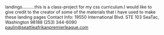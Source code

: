 landings..........this is a class-project for my css curriculum.I would like to give credit to the creator of some of the materials that i have 
used to make these landing pages 
Contact Info:
19550 International Blvd. STE 103 SeaTac, Washington 98188
(253) 344-6090
paulin@seattleafrikanpremierleague.com